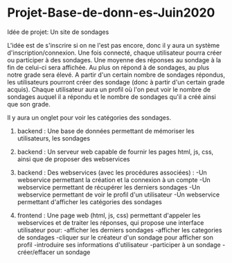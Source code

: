 # Projet-Base-de-donn-es-Juin2020

Idée de projet: Un site de sondages

L'idée est de s'inscrire si on ne l'est pas encore, donc il y aura un système d'inscription/connexion.
Une fois connecté, chaque utilisateur pourra créer ou participer à des sondages. Une moyenne des réponses au sondage à
la fin de celui-ci sera affichée. Au plus on répond à de sondages, au plus notre grade sera élevé.
A partir d'un certain nombre de sondages répondus, les utilisateurs pourront créer des sondage (donc à partir d'un certain grade acquis).
Chaque utilisateur aura un profil où l'on peut voir le nombre de sondages auquel il a répondu et le nombre
de sondages qu'il a créé ainsi que son grade.

Il y aura un onglet pour voir les catégories des sondages.

1) backend : Une base de données permettant de mémoriser les utilisateurs, les sondages

2) backend : Un serveur web capable de fournir les pages html, js, css, ainsi que de proposer des webservices

3) backend : Des webservices (avec les procédures associées) :
-Un webservice permettant la création et la connexion à un compte
-Un webservice permettant de récupérer les derniers sondages
-Un webservice permettant de voir le profil d'un utilisateur
-Un webservice permettant d'afficher les catégories des sondages

4) frontend : Une page web (html, js, css) permettant d'appeler les webservices et de traiter les réponses, qui propose une interface utilisateur pour:
-afficher les derniers sondages
-afficher les categories de sondages
-cliquer sur le créateur d'un sondage pour afficher son profil
-introduire ses informations d'utilisateur
-participer à un sondage
-créer/effacer un sondage
